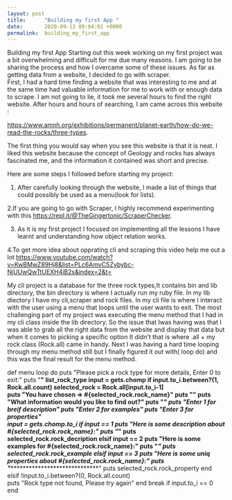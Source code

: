 ```yaml
---
layout: post
title:      "Building my first App "
date:       2020-09-13 09:04:01 +0000
permalink:  building_my_first_app
---
```


Building my first App 
Starting out this week working on my first project was a bit overwhelming and difficult for me due many reasons. I am going to be sharing the process and how I overcame some of these issues. As far as getting data from a website, I decided to go with scraper.  
First, I had a hard time finding a website that was interesting to me and at the same time had valuable information for me to work with or enough data to scrape. I am not going to lie, it took me several hours to find the right website. After hours and hours of searching, I am came across this website :

https://www.amnh.org/exhibitions/permanent/planet-earth/how-do-we-read-the-rocks/three-types. 

The first thing you would say when you see this website is that it is neat. I liked this website because the concept of Geology and rocks has always fascinated me, and the information it contained was short and precise. 

Here are some steps I followed before starting my project:

 1. After carefully looking through the website, I made a list of things that could possibly be used as a menu(look for lists).
 
 2.If you are going to go with Scraper, I highly recommend experimenting with this
         https://repl.it/@TheGingertonic/ScraperChecker.
				 
 3. As it is my first project I focused on implementing all the lessons I have learnt and understanding how object relation works.
   
 4.To get more idea about opprating cli and scraping this video help me out a lot https://www.youtube.com/watch?v=KwBMwZ89Hj8&list=PLc6AmvC5Zybybc-NjUUwQwTtUEXH4iB2s&index=2&t=
 
My cli project is a database for the three rock types,It contains bin and lib directory, the bin directory is where I actually run my ruby file. In my lib diectory I have my cli,scraper and rock files. In my cli file is where I interact with the user using a menu that loops until the user wants to exit. The most challenging part of my project was executing the menu method that I had in my cli class inside the lib directory. So the issue that Iwas having was that I was able to grab all the right data from the website and display that data but when it comes to picking a specific option It didn’t that is where .all + my rock class (Rock.all) came in handy. Next I was having a hard time looping through my menu method still but I finally figured it out with( loop do) and this was the final result for the menu method.

def menu
      loop do 
         puts "Please pick a rock type for more details, Enter 0 to exit:"
         puts "**********************************************************"
         list_rock_type
         input = gets.chomp
         if input.to_i.between?(1, Rock.all.count)
                selected_rock = Rock.all[input.to_i-1]  
                puts "You have chosen => #{selected_rock.rock_name}"
                puts "******************************************"
                puts "What information would you like to find out?"
                puts "*******************************************" 
                puts "Enter 1 for breif description"
                puts "Enter 2 for examples"
                puts "Enter 3 for properties"  
                input = gets.chomp.to_i 
                if input == 1 
                    puts "Here is some description about #{selected_rock.rock_name}:"
                    puts "***************************************************"
                    puts selected_rock.rock_decription
                elsif input == 2
                    puts "Here is some examples for #{selected_rock.rock_name}:"
                    puts "*********************************************"
                    puts selected_rock.rock_example
                elsif input == 3
                    puts "Here is some uniq properties about #{selected_rock.rock_name}:"
                    puts "**************************************************"
                    puts selected_rock.rock_property
                end  
            elsif !input.to_i.between?(0, Rock.all.count)   
            puts "Rock type not found, Please try again" 
           end
            break if input.to_i == 0
    end  
 
 
